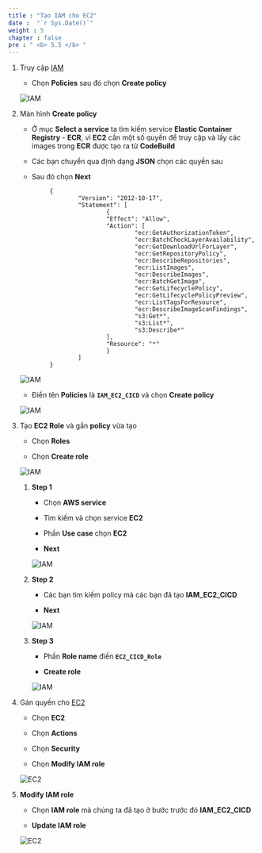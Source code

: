 ```yaml
---
title : "Tạo IAM cho EC2"
date :  "`r Sys.Date()`" 
weight : 5
chapter : false
pre : " <b> 5.5 </b> "
---
```


1. Truy cập [IAM](https://us-east-1.console.aws.amazon.com/iam/home?region=ap-southeast-1#/home)

    - Chọn **Policies** sau đó chọn **Create policy**

    ![IAM](/aws-fcj-workshop-001/4-EC2/20.png)

2. Màn hình **Create policy**

    - Ở mục **Select a service** ta tìm kiếm service **Elastic Container Registry** - **ECR**, vì **EC2** cần
     một số quyền để truy cập và lấy các images trong **ECR** được tạo ra từ **CodeBuild**

     - Các bạn chuyển qua định dạng **JSON** chọn các quyền sau

     - Sau đó chọn **Next**
        
                {
                        "Version": "2012-10-17",
                        "Statement": [
                                {
                                "Effect": "Allow",
                                "Action": [
                                        "ecr:GetAuthorizationToken",
                                        "ecr:BatchCheckLayerAvailability",
                                        "ecr:GetDownloadUrlForLayer",
                                        "ecr:GetRepositoryPolicy",
                                        "ecr:DescribeRepositories",
                                        "ecr:ListImages",
                                        "ecr:DescribeImages",
                                        "ecr:BatchGetImage",
                                        "ecr:GetLifecyclePolicy",
                                        "ecr:GetLifecyclePolicyPreview",
                                        "ecr:ListTagsForResource",
                                        "ecr:DescribeImageScanFindings",
                                        "s3:Get*",
                                        "s3:List*",
                                        "s3:Describe*"
                                ],
                                "Resource": "*"
                                }
                        ]
                }

    ![IAM](/aws-fcj-workshop-001/4-EC2/22.png)

    - Điền tên **Policies** là **```IAM_EC2_CICD```** và chọn **Create policy**

    ![IAM](/aws-fcj-workshop-001/4-EC2/23.png)

3. Tạo **EC2 Role** và gắn **policy** vừa tạo

    - Chọn **Roles**

    - Chọn **Create role**

    ![IAM](/aws-fcj-workshop-001/4-EC2/27.png)

    1. **Step 1**

        - Chọn **AWS service**

        - Tìm kiếm và chọn service **EC2**

        - Phần **Use case** chọn **EC2**

        - **Next**

        ![IAM](/aws-fcj-workshop-001/4-EC2/28.png)
    
    2. **Step 2**

        - Các bạn tìm kiếm policy mà các bạn đã tạo **IAM_EC2_CICD**

        - **Next**

        ![IAM](/aws-fcj-workshop-001/4-EC2/29.png)

    3. **Step 3**

        - Phần **Role name** điền **```EC2_CICD_Role```**

        - **Create role**

        ![IAM](/aws-fcj-workshop-001/4-EC2/30.png)


4. Gán quyền cho [EC2](https://ap-southeast-1.console.aws.amazon.com/ec2/home?region=ap-southeast-1#Instances:v=3;$case=tags:true%5C,client:false;$regex=tags:false%5C,client:false)

    - Chọn **EC2**

    - Chọn **Actions**

    - Chọn **Security**

    - Chọn **Modify IAM role**

    ![EC2](/aws-fcj-workshop-001/4-EC2/24.png)

5. **Modify IAM role**

    - Chọn **IAM role** mà chúng ta đã tạo ở bước trước đó **IAM_EC2_CICD**

    - **Update IAM role**

    ![EC2](/aws-fcj-workshop-001/4-EC2/25.png)




